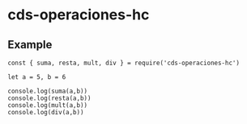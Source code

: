 # cds-operaciones-hc

## Example
```
const { suma, resta, mult, div } = require('cds-operaciones-hc')

let a = 5, b = 6

console.log(suma(a,b))
console.log(resta(a,b))
console.log(mult(a,b))
console.log(div(a,b))

```